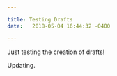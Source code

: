 ```yaml
---

title: Testing Drafts
date:   2018-05-04 16:44:32 -0400

---
```



Just testing the creation of drafts!

Updating.
